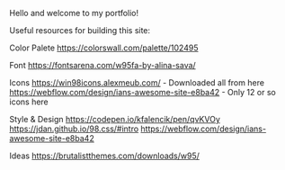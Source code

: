 Hello and welcome to my portfolio!

Useful resources for building this site:

Color Palete
https://colorswall.com/palette/102495

Font
https://fontsarena.com/w95fa-by-alina-sava/

Icons
https://win98icons.alexmeub.com/ - Downloaded all from here
https://webflow.com/design/ians-awesome-site-e8ba42 - Only 12 or so icons here

Style & Design
https://codepen.io/kfalencik/pen/qvKVOy
https://jdan.github.io/98.css/#intro
https://webflow.com/design/ians-awesome-site-e8ba42

Ideas
https://brutalistthemes.com/downloads/w95/

